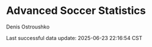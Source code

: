 # Advanced Soccer Statistics
Denis Ostroushko

<!-- gfm -->

Last successful data update: 2025-06-23 22:16:54 CST
